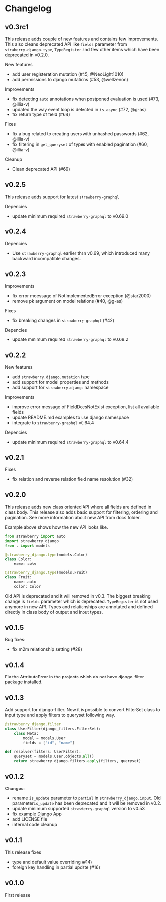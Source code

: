 # Changelog

## v0.3rc1

This release adds couple of new features and contains few improvements. This also cleans deprecated API like `fields` parameter from `straberry.django.type`, `TypeRegister` and few other items which have been deprecated in v0.2.0.

New features
* add user registeration mutation (#45, @NeoLight1010)
* add permissions to django mutations (#53, @wellzenon)

Improvements
* fix detecting `auto` annotations when postponed evaluation is used (#73, @illia-v)
* updated the way event loop is detected in `is_async` (#72, @g-as)
* fix return type of field (#64)

Fixes
* fix a bug related to creating users with unhashed passwords (#62, @illia-v)
* fix filtering in `get_queryset` of types with enabled pagination (#60, @illia-v)

Cleanup
* Clean deprecated API (#69)


## v0.2.5

This release adds support for latest `strawberry-graphql`

Depencies
* update minimum required `strawberry-graphql` to v0.69.0


## v0.2.4

Depencies
* Use `strawberry-graphql` earlier than v0.69, which introduced many backward incompatible changes.


## v0.2.3

Improvements
* fix error moessage of NotImplementedError exception (@star2000)
* remove pk argument on model relations (#40, @g-as)

Fixes
* fix breaking changes in `strawberry-graphql` (#42)

Depencies
* update minimum required `strawberry-graphql` to v0.68.2


## v0.2.2

New features
* add `strawberry.django.mutation` type
* add support for model properties and methods
* add support for `strawberry.django` namespace

Improvements
* improve error message of FieldDoesNotExist exception, list all available fields
* update README.md examples to use django namespace
* integrate to `strawberry-graphql` v0.64.4

Depencies
* update minimum required `strawberry-graphql` to v0.64.4


## v0.2.1

Fixes
* fix relation and reverse relation field name resolution (#32)


## v0.2.0

This release adds new class oriented API where all fields are defined in class body. This release also adds basic support for filtering, ordering and pagination. See more information about new API from docs folder.

Example above shows how the new API looks like.

```python
from strawberry import auto
import strawberry_django
from . import models

@strawberry_django.type(models.Color)
class Color:
    name: auto

@strawberry_django.type(models.Fruit)
class Fruit:
    name: auto
    color: Color
```

Old API is deprecated and it will removed in v0.3. The biggest breaking change is `fields` parameter which is deprecated. `TypeRegister` is not used anymore in new API. Types and relationships are annotated and defined directly in class body of output and input types.


## v0.1.5

Bug fixes:
* fix m2m relationship setting (#28)


## v0.1.4

Fix the AttributeError in the projects which do not have django-filter package installed.


## v0.1.3

Add support for django-filter. Now it is possible to convert FilterSet class to input type and apply filters to queryset following way.

```python
@strawberry_django.filter
class UserFilter(django_filters.FilterSet):
    class Meta:
        model = models.User
        fields = ["id", "name"]

def resolver(filters: UserFilter):
    queryset = models.User.objects.all()
    return strawberry_django.filters.apply(filters, queryset)
```

## v0.1.2

Changes:
* rename `is_update` parameter to `partial` in `strawberry_django.input`. Old parameter`is_update` has been deprecated and it will be removed in v0.2.
* update minimum supported `strawberry-graphql` version to v0.53
* fix example Django App
* add LICENSE file
* internal code cleanup

## v0.1.1

This release fixes
* type and default value overriding (#14)
* foreign key handling in partial update (#16)

## v0.1.0

First release
